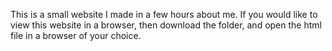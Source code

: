 This is a small website I made in a few hours about me. If you would like to view this 
website in a browser, then download the folder, and open the html file in a 
browser of your choice.
